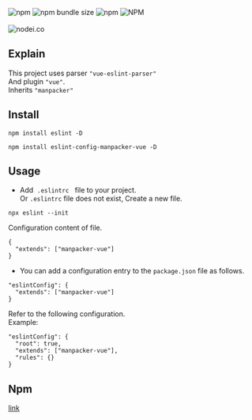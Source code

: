 ![npm](https://img.shields.io/npm/v/eslint-config-manpacker-vue.svg)
![npm bundle size](https://img.shields.io/bundlephobia/min/eslint-config-manpacker-vue.svg)
![npm](https://img.shields.io/npm/dw/eslint-config-manpacker-vue.svg)
![NPM](https://img.shields.io/npm/l/eslint-config-manpacker-vue.svg)
<br><br>
![nodei.co](https://nodei.co/npm/eslint-config-manpacker-vue.png?downloads=true&downloadRank=true&stars=true)
<br>
## Explain
This project uses parser <code>"vue-eslint-parser"</code><br/>
And plugin <code>"vue"</code>.<br> Inherits <code>"manpacker"</code>


## Install
```
npm install eslint -D

npm install eslint-config-manpacker-vue -D
```
## Usage

- Add &nbsp;<code>.eslintrc</code> &nbsp; file to your project. &nbsp;<br/>
 Or <code>.eslintrc</code> file does not exist, Create a new file.

```
npx eslint --init
```

Configuration content of file.

```
{
  "extends": ["manpacker-vue"]
}
```
- You can add a configuration entry to the <code>package.json</code> file as follows.

```
"eslintConfig": {
  "extends": ["manpacker-vue"]
}
```
Refer to the following configuration.<br>
Example:<br>
```
"eslintConfig": {
  "root": true,
  "extends": ["manpacker-vue"],
  "rules": {}
}
```
## Npm
[link](https://www.npmjs.com/package/eslint-config-manpacker-vue)

